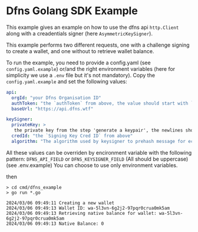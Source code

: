 # Dfns Golang SDK Example

This example gives an example on how to use the dfns api `http.Client` along with a creadentials signer (here `AsymmetricKeySigner`).

This example performs two different requests, one with a challenge signing to create a wallet,
and one without to retrieve wallet balance.

To run the example, you need to provide a config.yaml (see `config.yaml.example`) or/and the right environment variables (here for simplicity we use a `.env` file but it's not mandatory).
Copy the `config.yaml.example`  and set the following values:

``` yaml
api:
  orgId: "your Dfns Organisation ID"
  authToken: "the `authToken` from above, the value should start with `eyJ0...`"
  baseUrl: "https://api.dfns.wtf"

keySigner:
  privateKey: >
   the private key from the step 'generate a keypair', the newlines should not be a problem
  credId: "the `Signing Key Cred ID` from above"
  algorithm: "The algorithm used by keysigner to prehash message for ecdsa and rsa"

```

All these values can be overriden by encironment variable with the following pattern:
`DFNS_API_FIELD` or `DFNS_KEYSIGNER_FIELD` (All should be uppercase) (see .env.example)
You can choose to use only environment variables.

then


```shell
> cd cmd/dfns_example
> go run *.go

2024/03/06 09:49:11 Creating a new wallet
2024/03/06 09:49:13 Wallet ID: wa-5l3vn-6g2j2-97pqr0crua0mk5am
2024/03/06 09:49:13 Retrieving native balance for wallet: wa-5l3vn-6g2j2-97pqr0crua0mk5am
2024/03/06 09:49:13 Native Balance: 0
```